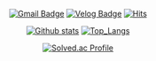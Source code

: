 <div align="center">

[![Gmail Badge](https://img.shields.io/badge/Gmail-e6594c.svg?&style=flat&logo=Gmail&logoColor=white)](mailto:kijrary@gmail.com)
[![Velog Badge](http://img.shields.io/badge/Velog_-20C997.svg?&style=flat&logo=Velog&logoColor=white)](https://velog.io/@kijrary)
[![Hits](https://hits.seeyoufarm.com/api/count/incr/badge.svg?url=https%3A%2F%2Fgithub.com%2Fjrary)](https://hits.seeyoufarm.com)


[![Github stats](https://github-readme-stats.vercel.app/api?username=jrary&show_icons=true&hide_border=true&theme=shadow_green&bg_color=ffffff&count_private=true)](https://github.com/jrary)
[![Top_Langs](https://github-readme-stats.vercel.app/api/top-langs/?username=jrary&hide_border=true&layout=compact&theme=shadow_green&bg_color=ffffff&count_private=true)](https://github.com/jrary)

[![Solved.ac Profile](http://mazassumnida.wtf/api/v2/generate_badge?boj=jrary)](https://solved.ac/jrary/)
</div>

